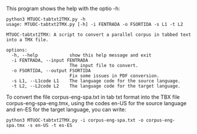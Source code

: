 This program shows the help with the optio -h:

```
python3 MTUOC-tabtxt2TMX.py -h
usage: MTUOC-tabtxt2TMX.py [-h] -i FENTRADA -o FSORTIDA -s L1 -t L2

MTUOC-tabtxt2TMX: A script to convert a parallel corpus in tabbed text into a TMX file.

options:
  -h, --help            show this help message and exit
  -i FENTRADA, --input FENTRADA
                        The input file to convert.
  -o FSORTIDA, --output FSORTIDA
                        Fix some issues in PDF conversion.
  -s L1, --L1code L1    The language code for the source language.
  -t L2, --L2code L2    The language code for the target language.
```

To convert the file corpus-eng-spa.txt in tab txt format into the TBX file corpus-eng-spa-eng.tmx, using the codes en-US for the source language and en-ES for the target language, you can write:


`python3 MTUOC-tabtxt2TMX.py -i corpus-eng-spa.txt -o corpus-eng-spa.tmx -s en-US -t es-ES`
